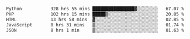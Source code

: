 <!--START_SECTION:waka-->

```txt
Python           328 hrs 55 mins ████████████████▓░░░░░░░░   67.07 %
PHP              102 hrs 15 mins █████▒░░░░░░░░░░░░░░░░░░░   20.85 %
HTML             13 hrs 58 mins  ▓░░░░░░░░░░░░░░░░░░░░░░░░   02.85 %
JavaScript       8 hrs 31 mins   ▒░░░░░░░░░░░░░░░░░░░░░░░░   01.74 %
JSON             8 hrs 1 min     ▒░░░░░░░░░░░░░░░░░░░░░░░░   01.63 %
```

<!--END_SECTION:waka-->
